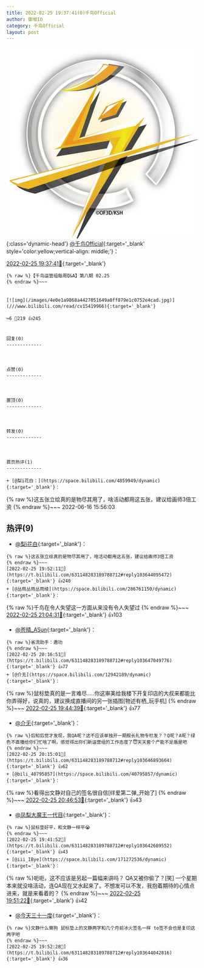 ```yaml
---
title: 2022-02-25 19:37:41(0)千鸟Official
author: 御坂IO
category: 千鸟Official
layout: post
---
```


![img](/images/d7235309f85c0e1aec9d4ca9b6be983202228f8e.jpg){:class='dynamic-head'}
[@千鸟Official](https://space.bilibili.com/553771121/dynamic){:target='_blank' style='color:yellow;vertical-align: middle;'}：

[2022-02-25 19:37:41🔗](https://t.bilibili.com/631148283189788712){:target='_blank'}

~~~
{% raw %}【千鸟运营组每周Q&A】第八期 02.25
{% endraw %}~~~


[![img](/images/4e0e1a9868a4427051649a0ff879e1c0752e4cad.jpg)](///www.bilibili.com/read/cv15419966){:target='_blank'}

↪️6 💬219 👍245


回复(0)
-------------



点赞(0)
-------------



置顶(0)
-------------



转发(0)
-------------



首页热评(1)
-------------

+ [@梨i花白：](https://space.bilibili.com/4859949/dynamic){:target='_blank'}：
~~~
{% raw %}这五张立绘真的是物尽其用了，啥活动都用这五张，建议给画师3倍工资
{% endraw %}~~~
2022-06-16 15:56:03


热评(9)
-------------

+ [@梨i花白](https://space.bilibili.com/4859949/dynamic){:target='_blank'}：
~~~
{% raw %}这五张立绘真的是物尽其用了，啥活动都用这五张，建议给画师3倍工资
{% endraw %}~~~
[2022-02-25 19:52:11🔗](https://t.bilibili.com/631148283189788712#reply103644095472){:target='_blank'} 👍240
+ [@丛雨丛雨丛雨绫](https://space.bilibili.com/286761150/dynamic){:target='_blank'}：
~~~
{% raw %}千鸟在令人失望这一方面从来没有令人失望过
{% endraw %}~~~
[2022-02-25 21:04:31🔗](https://t.bilibili.com/631148283189788712#reply103652690672){:target='_blank'} 👍103
+ [@苍晴_ASun](https://space.bilibili.com/3904901/dynamic){:target='_blank'}：
~~~
{% raw %}省流助手：邀功
{% endraw %}~~~
[2022-02-25 20:16:51🔗](https://t.bilibili.com/631148283189788712#reply103647049776){:target='_blank'} 👍77
+ [@介无](https://space.bilibili.com/12942189/dynamic){:target='_blank'}：
~~~
{% raw %}鼠标垫真的是一言难尽.....你这审美给我楼下开复印店的大叔来都能比你弄得好，说真的，建议换成直播间的另一张插图[物述有栖_玩手机]
{% endraw %}~~~
[2022-02-25 19:44:39🔗](https://t.bilibili.com/631148283189788712#reply103643066896){:target='_blank'} 👍77
+ [@介无](https://space.bilibili.com/12942189/dynamic){:target='_blank'}：
~~~
{% raw %}后知后觉才发现，我QA呢？这不应该单独开一期舰长礼物专栏发？？Q呢？A呢？绿色不直播给你们忙啥了啊，感觉得出你们新运营组的工作态度了😇天天套个产能不足盾是吧
{% endraw %}~~~
[2022-02-25 20:15:01🔗](https://t.bilibili.com/631148283189788712#reply103646893664){:target='_blank'} 👍62
+ [@bili_40795857](https://space.bilibili.com/40795857/dynamic){:target='_blank'}：
~~~
{% raw %}看得出文静对自己的签名很自信[绊爱第二弹_开始了]
{% endraw %}~~~
[2022-02-25 20:46:53🔗](https://t.bilibili.com/631148283189788712#reply103650536672){:target='_blank'} 👍43
+ [@凤梨大魔王一代目](https://space.bilibili.com/3096566/dynamic){:target='_blank'}：
~~~
{% raw %}鼠标垫好平，和文静一样平😭
{% endraw %}~~~
[2022-02-25 19:41:52🔗](https://t.bilibili.com/631148283189788712#reply103642689552){:target='_blank'} 👍43
+ [@iii_IBye](https://space.bilibili.com/171272536/dynamic){:target='_blank'}：
~~~
{% raw %}呃呃，这不应该是另起一篇幅来讲吗？
QA又被你偷了？[笑]
一个星期本来就没啥活动，连QA现在又水起来了。不想发可以不发，我抱着期待的心情点进来，就是来看着的？
{% endraw %}~~~
[2022-02-25 19:51:22🔗](https://t.bilibili.com/631148283189788712#reply103643901200){:target='_blank'} 👍42
+ [@今天三十一度](https://space.bilibili.com/4478586/dynamic){:target='_blank'}：
~~~
{% raw %}文静什么懒狗 鼠标垫上的文静两字和几个月前冰火签名一样 to签不会也是复印这两字吧
{% endraw %}~~~
[2022-02-25 19:52:28🔗](https://t.bilibili.com/631148283189788712#reply103644042816){:target='_blank'} 👍36


